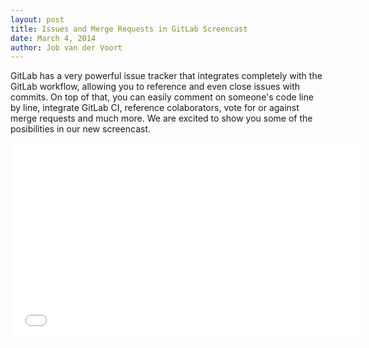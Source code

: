 ```yaml
---
layout: post
title: Issues and Merge Requests in GitLab Screencast
date: March 4, 2014
author: Job van der Voort
---
```

GitLab has a very powerful issue tracker that integrates completely with the GitLab workflow, allowing you to reference and even close issues with commits. On top of that, you can easily comment on someone's code line by line, integrate GitLab CI, reference colaborators, vote for or against merge requests and much more. 
We are excited to show you some of the posibilities in our new screencast.

<iframe width="560" height="315" src="//www.youtube.com/embed/raXvuwet78M" frameborder="0" allowfullscreen></iframe>
